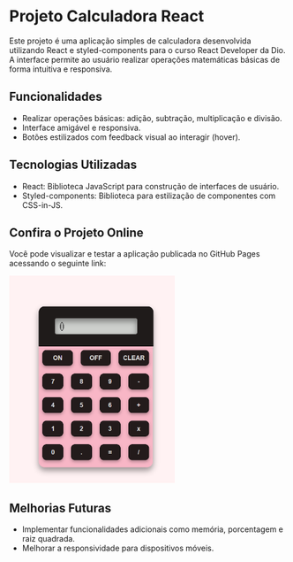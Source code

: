 
# Projeto Calculadora React
Este projeto é uma aplicação simples de calculadora desenvolvida utilizando React e styled-components para o curso React Developer da Dio. A interface permite ao usuário realizar operações matemáticas básicas de forma intuitiva e responsiva.

## Funcionalidades
* Realizar operações básicas: adição, subtração, multiplicação e divisão.
* Interface amigável e responsiva.
* Botões estilizados com feedback visual ao interagir (hover).

## Tecnologias Utilizadas

* React: Biblioteca JavaScript para construção de interfaces de usuário.
* Styled-components: Biblioteca para estilização de componentes com CSS-in-JS.

## Confira o Projeto Online
Você pode visualizar e testar a aplicação publicada no GitHub Pages acessando o seguinte link:

<div style="text-align:left;">
<a href="https://jakeline17.github.io/Calculadora-React/"><img src="./calculadora%20img.png" alt="imagem do projeto" width="300" /> </a>
</div>

## Melhorias Futuras

* Implementar funcionalidades adicionais como memória, porcentagem e raiz quadrada.
* Melhorar a responsividade para dispositivos móveis.
